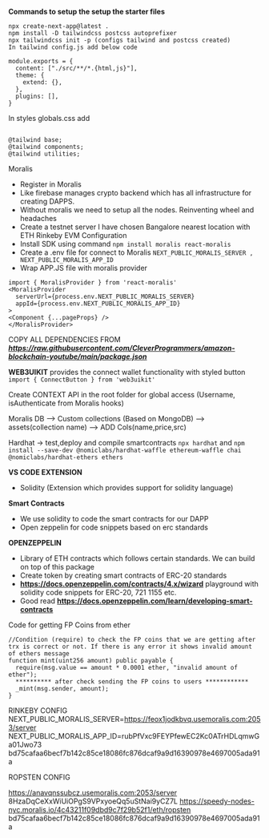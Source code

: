 **Commands to setup the setup the starter files**

```
npx create-next-app@latest .
npm install -D tailwindcss postcss autoprefixer
npx tailwindcss init -p (configs tailwind and postcss created)
In tailwind config.js add below code

```

```
module.exports = {
  content: ["./src/**/*.{html,js}"],
  theme: {
    extend: {},
  },
  plugins: [],
}
```

In styles globals.css add

```

@tailwind base;
@tailwind components;
@tailwind utilities;

```

Moralis

- Register in Moralis
- Like firebase manages crypto backend which has all infrastructure for creating DAPPS.
- Without moralis we need to setup all the nodes. Reinventing wheel and headaches
- Create a testnet server I have chosen Bangalore nearest location with ETH Rinkeby EVM Configuration
- Install SDK using command `npm install moralis react-moralis`
- Create a .env file for connect to Moralis `NEXT_PUBLIC_MORALIS_SERVER , NEXT_PUBLIC_MORALIS_APP_ID`
- Wrap APP.JS file with moralis provider

```
import { MoralisProvider } from 'react-moralis'
<MoralisProvider
  serverUrl={process.env.NEXT_PUBLIC_MORALIS_SERVER}
  appId={process.env.NEXT_PUBLIC_MORALIS_APP_ID}
>
<Component {...pageProps} />
</MoralisProvider>
```

COPY ALL DEPENDENCIES FROM **_https://raw.githubusercontent.com/CleverProgrammers/amazon-blockchain-youtube/main/package.json_**

**WEB3UIKIT** provides the connect wallet functionality with styled button `import { ConnectButton } from 'web3uikit'`

Create CONTEXT API in the root folder for global access (Username, isAuthenticate from Moralis hooks)

Moralis DB --> Custom collections (Based on MongoDB) --> assets(collection name) --> ADD Cols(name,price,src)

Hardhat -> test,deploy and compile smartcontracts `npx hardhat` and `npm install --save-dev @nomiclabs/hardhat-waffle ethereum-waffle chai @nomiclabs/hardhat-ethers ethers`

**VS CODE EXTENSION**

- Solidity (Extension which provides support for solidity language)

**Smart Contracts**

- We use solidity to code the smart contracts for our DAPP
- Open zeppelin for code snippets based on erc standards

**OPENZEPPELIN**

- Library of ETH contracts which follows certain standards. We can build on top of this package
- Create token by creating smart contracts of ERC-20 standards
- **https://docs.openzeppelin.com/contracts/4.x/wizard** playground with solidity code snippets for ERC-20, 721 1155 etc.
- Good read **https://docs.openzeppelin.com/learn/developing-smart-contracts**

Code for getting FP Coins from ether

```
//Condition (require) to check the FP coins that we are getting after trx is correct or not. If there is any error it shows invalid amount of ethers message
function mint(uint256 amount) public payable {
  require(msg.value == amount * 0.0001 ether, "invalid amount of ether");
  ********** after check sending the FP coins to users ************
  _mint(msg.sender, amount);
}
```

RINKEBY CONFIG
NEXT_PUBLIC_MORALIS_SERVER=https://feox1jodkbvq.usemoralis.com:2053/server
NEXT_PUBLIC_MORALIS_APP_ID=rubPfVxc9FEYPfewEC2Kc0ATrHDLqmwGa01Jwo73
bd75cafaa6becf7b142c85ce18086fc876dcaf9a9d16390978e4697005ada91a

ROPSTEN CONFIG

https://anavqnssubcz.usemoralis.com:2053/server
8HzaDqCeXxWiUiOPgS9VPxyoeQq5uStNai9yCZ7L
https://speedy-nodes-nyc.moralis.io/4c43211f09dbd9c7f29b52f1/eth/ropsten
bd75cafaa6becf7b142c85ce18086fc876dcaf9a9d16390978e4697005ada91a
